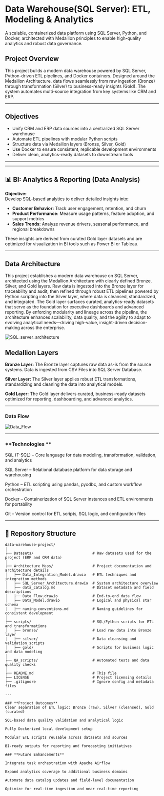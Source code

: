 #  Data Warehouse(SQL Server): ETL, Modeling & Analytics

A scalable, containerized data platform using SQL Server, Python, and Docker, architected with Medallion principles to enable high-quality analytics and robust data governance.

##  Project Overview

This project builds a modern data warehouse powered by SQL Server, Python-driven ETL pipelines, and Docker containers. Designed around the Medallion Architecture, data flows seamlessly from raw ingestion (Bronze) through transformation (Silver) to business-ready insights (Gold). The system automates multi-source integration from key systems like CRM and ERP.

---

##  Objectives

- Unify CRM and ERP data sources into a centralized SQL Server warehouse
- Automate ETL pipelines with modular Python scripts
- Structure data via Medallion layers (Bronze, Silver, Gold)
- Use Docker to ensure consistent, replicable development environments
- Deliver clean, analytics-ready datasets to downstream tools

---

---

## 📊 BI: Analytics & Reporting (Data Analysis)

**Objective:**  
Develop SQL-based analytics to deliver detailed insights into:

- **Customer Behavior:** Track user engagement, retention, and churn  
- **Product Performance:** Measure usage patterns, feature adoption, and support metrics  
- **Sales Trends:** Analyze revenue drivers, seasonal performance, and regional breakdowns

These insights are derived from curated Gold layer datasets and are optimized for visualization in BI tools such as Power BI or Tableau. 

---

## Data Architecture
This project establishes a modern data warehouse on SQL Server, architected using the Medallion Architecture with clearly defined Bronze, Silver, and Gold layers. Raw data is ingested into the Bronze layer for traceability and audit, then refined through robust ETL pipelines powered by Python scripting into the Silver layer, where data is cleansed, standardized, and integrated. The Gold layer surfaces curated, analytics-ready datasets that serve as the foundation for executive dashboards and advanced reporting. By enforcing modularity and lineage across the pipeline, the architecture enhances scalability, data quality, and the agility to adapt to evolving analytical needs—driving high-value, insight-driven decision-making across the enterprise.


![SQL_server_architecture](https://github.com/user-attachments/assets/7a732b84-68b9-49f3-86a9-5e40d43e014a)


## **Medallion Layers**

**Bronze Layer:** The Bronze layer captures raw data as-is from the source systems. Data is ingested from CSV Files into SQL Server Database.

**Silver Layer:** The Silver layer applies robust ETL transformations, standardizing and cleaning the data into analytical models.

**Gold Layer:** The Gold layer delivers curated, business-ready datasets optimized for reporting, dashboarding, and advanced analytics.

---

### **Data Flow**

![Data_Flow](https://github.com/user-attachments/assets/0f8dcebb-10bc-447a-9a63-6161d14e8289)

---

### **Technologies **
SQL (T-SQL) – Core language for data modeling, transformation, validation, and analytics

SQL Server – Relational database platform for data storage and warehousing

Python – ETL scripting using pandas, pyodbc, and custom workflow orchestration

Docker – Containerization of SQL Server instances and ETL environments for portability

Git – Version control for ETL scripts, SQL logic, and configuration files

---

## 📁 Repository Structure

```plaintext
data-warehouse-project/
│
├── Datasets/                           # Raw datasets used for the project (ERP and CRM data)
│
├── Architecture_Maps/                  # Project documentation and architecture details
│   ├── Data_Integration_Model.drawio   # ETL techniques and integration methods
│   ├── SQL_Server_Architecture.drawio  # System architecture overview
│   ├── data_catalog.md                 # Dataset metadata and field descriptions
│   ├── Data_Flow.drawio                # End-to-end data flow
│   ├── Data_Model.drawio               # Logical and physical star schema
│   ├── naming-conventions.md           # Naming guidelines for consistent development
│
├── scripts/                            # SQL/Python scripts for ETL and transformations
│   ├── bronze/                         # Load raw data into Bronze layer
│   ├── silver/                         # Data cleansing and validation scripts
│   ├── gold/                           # Scripts for business logic and data modeling
│
├── QA_scripts/                         # Automated tests and data quality checks
│
├── README.md                           # This file
├── LICENSE                             # Project licensing details
├── .gitignore                          # Ignore config and metadata files

---

### **Project Outcomes**
Clear separation of ETL logic: Bronze (raw), Silver (cleansed), Gold (curated)

SQL-based data quality validation and analytical logic

Fully Dockerized local development setup

Modular ETL scripts reusable across datasets and sources

BI-ready outputs for reporting and forecasting initiatives

### **Future Enhancements**

Integrate task orchestration with Apache Airflow

Expand analytics coverage to additional business domains

Automate data catalog updates and field-level documentation

Optimize for real-time ingestion and near real-time reporting


















